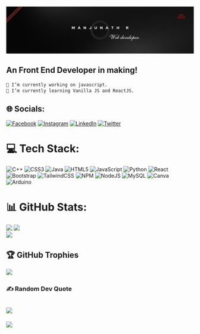 [![Banner](https://github.com/manju1807/manju1807/blob/main/profile1.png)](https://github.com/manju1807/manju1807)
## An Front End Developer in making!
    
    🔭 I’m currently working on javascript.  
    🌱 I’m currently learning Vanilla JS and ReactJS.


## 🌐 Socials:
[![Facebook](https://img.shields.io/badge/Facebook-%231877F2.svg?logo=Facebook&logoColor=white)](https://facebook.com/manju1807) [![Instagram](https://img.shields.io/badge/Instagram-%23E4405F.svg?logo=Instagram&logoColor=white)](https://instagram.com/itz.me.manju) [![LinkedIn](https://img.shields.io/badge/LinkedIn-%230077B5.svg?logo=linkedin&logoColor=white)](https://linkedin.com/in/manju1807) [![Twitter](https://img.shields.io/badge/Twitter-%231DA1F2.svg?logo=Twitter&logoColor=white)](https://twitter.com/manja_1807)

# 💻 Tech Stack:
![C++](https://img.shields.io/badge/c++-%2300599C.svg?style=for-the-badge&logo=c%2B%2B&logoColor=white) ![CSS3](https://img.shields.io/badge/css3-%231572B6.svg?style=for-the-badge&logo=css3&logoColor=white) ![Java](https://img.shields.io/badge/java-%23ED8B00.svg?style=for-the-badge&logo=java&logoColor=white) ![HTML5](https://img.shields.io/badge/html5-%23E34F26.svg?style=for-the-badge&logo=html5&logoColor=white) ![JavaScript](https://img.shields.io/badge/javascript-%23323330.svg?style=for-the-badge&logo=javascript&logoColor=%23F7DF1E) ![Python](https://img.shields.io/badge/python-3670A0?style=for-the-badge&logo=python&logoColor=ffdd54) ![React](https://img.shields.io/badge/react-%2320232a.svg?style=for-the-badge&logo=react&logoColor=%2361DAFB) ![Bootstrap](https://img.shields.io/badge/bootstrap-%23563D7C.svg?style=for-the-badge&logo=bootstrap&logoColor=white) ![TailwindCSS](https://img.shields.io/badge/tailwindcss-%2338B2AC.svg?style=for-the-badge&logo=tailwind-css&logoColor=white) ![NPM](https://img.shields.io/badge/NPM-%23000000.svg?style=for-the-badge&logo=npm&logoColor=white) ![NodeJS](https://img.shields.io/badge/node.js-6DA55F?style=for-the-badge&logo=node.js&logoColor=white) ![MySQL](https://img.shields.io/badge/mysql-%2300f.svg?style=for-the-badge&logo=mysql&logoColor=white) ![Canva](https://img.shields.io/badge/Canva-%2300C4CC.svg?style=for-the-badge&logo=Canva&logoColor=white) ![Arduino](https://img.shields.io/badge/-Arduino-00979D?style=for-the-badge&logo=Arduino&logoColor=white)
# 📊 GitHub Stats:
![](https://github-readme-stats.vercel.app/api?username=manju1807&theme=vue-dark&hide_border=false&include_all_commits=true&count_private=true)
![](https://github-readme-streak-stats.herokuapp.com/?user=manju1807&theme=vue-dark&hide_border=false)<br/>
![](https://github-readme-stats.vercel.app/api/top-langs/?username=manju1807&theme=vue-dark&hide_border=false&include_all_commits=true&count_private=true&layout=compact)<br/>


## 🏆 GitHub Trophies
![](https://github-profile-trophy.vercel.app/?username=manju1807&theme=flat&no-frame=true&no-bg=true&margin-w=4)

### ✍️ Random Dev Quote
![](https://quotes-github-readme.vercel.app/api?type=vetical&theme=dark)
---
[![](https://visitcount.itsvg.in/api?id=manju1807&icon=2&color=3)](https://visitcount.itsvg.in)

<!-- Proudly created with GPRM ( https://gprm.itsvg.in ) -->
